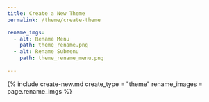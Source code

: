 ```yaml
---
title: Create a New Theme
permalink: /theme/create-theme

rename_imgs:
  - alt: Rename Menu
    path: theme_rename.png
  - alt: Rename Submenu
    path: theme_rename_menu.png
  
---
```


{% include create-new.md 
   create_type = "theme" 
   rename_images = page.rename_imgs 
%}
